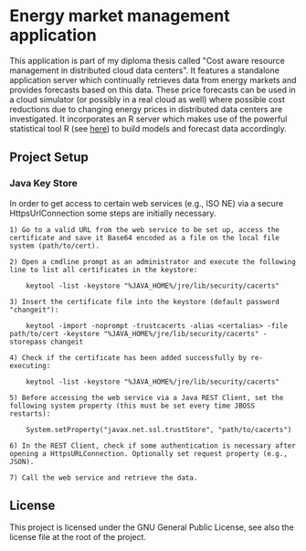 # Energy market management application


This application is part of my diploma thesis called "Cost aware resource management in distributed cloud data centers". 
It features a standalone application server which continually retrieves data from energy markets and provides forecasts based on this data. 
These price forecasts can be used in a cloud simulator (or possibly in a real cloud as well) where possible cost reductions due to changing energy prices in distributed data centers are investigated. 
It incorporates an R server which makes use of the powerful statistical tool R (see <a href="http://www.r-project.org/">here</a>) to build models and forecast data accordingly. 



## Project Setup


### Java Key Store

In order to get access to certain web services (e.g., ISO NE) via a secure HttpsUrlConnection some steps are initially necessary. 

	1) Go to a valid URL from the web service to be set up, access the certificate and save it Base64 encoded as a file on the local file system (path/to/cert). 

	2) Open a cmdline prompt as an administrator and execute the following line to list all certificates in the keystore:

		keytool -list -keystore "%JAVA_HOME%/jre/lib/security/cacerts"

	3) Insert the certificate file into the keystore (default password "changeit"): 

		keytool -import -noprompt -trustcacerts -alias <certalias> -file path/to/cert -keystore "%JAVA_HOME%/jre/lib/security/cacerts" -storepass changeit

	4) Check if the certificate has been added successfully by re-executing: 

		keytool -list -keystore "%JAVA_HOME%/jre/lib/security/cacerts"

	5) Before accessing the web service via a Java REST Client, set the following system property (this must be set every time JBOSS restarts): 

		System.setProperty("javax.net.ssl.trustStore", "path/to/cacerts")

	6) In the REST Client, check if some authentication is necessary after opening a HttpsURLConnection. Optionally set request property (e.g., JSON). 

	7) Call the web service and retrieve the data. 


		


## License

This project is licensed under the GNU General Public License, see also the license file at the root of the project. 
